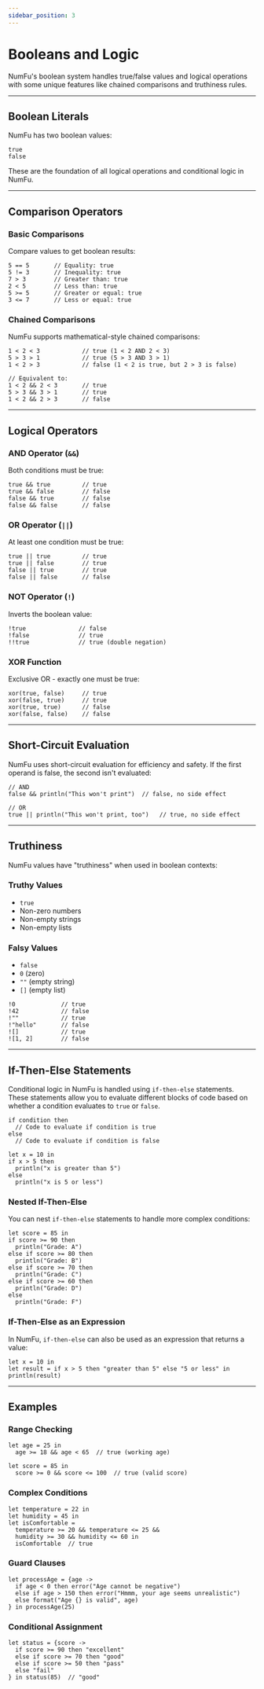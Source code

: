 ```yaml
---
sidebar_position: 3
---
```


# Booleans and Logic

NumFu's boolean system handles true/false values and logical operations with some unique features like chained comparisons and truthiness rules.

-----
## Boolean Literals

NumFu has two boolean values:

```numfu
true
false
```

These are the foundation of all logical operations and conditional logic in NumFu.

-----
## Comparison Operators

### Basic Comparisons

Compare values to get boolean results:

```numfu
5 == 5       // Equality: true
5 != 3       // Inequality: true
7 > 3        // Greater than: true
2 < 5        // Less than: true
5 >= 5       // Greater or equal: true
3 <= 7       // Less or equal: true
```

### Chained Comparisons

NumFu supports mathematical-style chained comparisons:

```numfu
1 < 2 < 3            // true (1 < 2 AND 2 < 3)
5 > 3 > 1            // true (5 > 3 AND 3 > 1)
1 < 2 > 3            // false (1 < 2 is true, but 2 > 3 is false)

// Equivalent to:
1 < 2 && 2 < 3       // true
5 > 3 && 3 > 1       // true
1 < 2 && 2 > 3       // false
```

-----
## Logical Operators

### AND Operator (`&&`)

Both conditions must be true:

```numfu
true && true         // true
true && false        // false
false && true        // false
false && false       // false
```

### OR Operator (`||`)

At least one condition must be true:

```numfu
true || true         // true
true || false        // true
false || true        // true
false || false       // false
```

### NOT Operator (`!`)

Inverts the boolean value:

```numfu
!true               // false
!false              // true
!!true              // true (double negation)
```

### XOR Function

Exclusive OR - exactly one must be true:

```numfu
xor(true, false)     // true
xor(false, true)     // true
xor(true, true)      // false
xor(false, false)    // false
```

-----
## Short-Circuit Evaluation

NumFu uses short-circuit evaluation for efficiency and safety. If the first operand is false, the second isn't evaluated:

```numfu
// AND
false && println("This won't print")  // false, no side effect
```
```numfu
// OR
true || println("This won't print, too")   // true, no side effect
```

-----
## Truthiness

NumFu values have "truthiness" when used in boolean contexts:

### Truthy Values
- `true`
- Non-zero numbers
- Non-empty strings
- Non-empty lists

### Falsy Values
- `false`
- `0` (zero)
- `""` (empty string)
- `[]` (empty list)

```numfu
!0             // true
!42            // false
!""            // true
!"hello"       // false
![]            // true
![1, 2]        // false
```


-----
## If-Then-Else Statements

Conditional logic in NumFu is handled using `if-then-else` statements. These statements allow you to evaluate different blocks of code based on whether a condition evaluates to `true` or `false`.

```numfu
if condition then
  // Code to evaluate if condition is true
else
  // Code to evaluate if condition is false
```

```numfu
let x = 10 in
if x > 5 then
  println("x is greater than 5")
else
  println("x is 5 or less")
```

### Nested If-Then-Else

You can nest `if-then-else` statements to handle more complex conditions:

```numfu
let score = 85 in
if score >= 90 then
  println("Grade: A")
else if score >= 80 then
  println("Grade: B")
else if score >= 70 then
  println("Grade: C")
else if score >= 60 then
  println("Grade: D")
else
  println("Grade: F")
```

### If-Then-Else as an Expression

In NumFu, `if-then-else` can also be used as an expression that returns a value:

```numfu
let x = 10 in
let result = if x > 5 then "greater than 5" else "5 or less" in
println(result)
```


-----
## Examples

### Range Checking

```numfu
let age = 25 in
  age >= 18 && age < 65  // true (working age)

let score = 85 in
  score >= 0 && score <= 100  // true (valid score)
```

### Complex Conditions

```numfu
let temperature = 22 in
let humidity = 45 in
let isComfortable =
  temperature >= 20 && temperature <= 25 &&
  humidity >= 30 && humidity <= 60 in
  isComfortable  // true
```

### Guard Clauses

```numfu
let processAge = {age ->
  if age < 0 then error("Age cannot be negative")
  else if age > 150 then error("Hmmm, your age seems unrealistic")
  else format("Age {} is valid", age)
} in processAge(25)
```

### Conditional Assignment

```numfu
let status = {score ->
  if score >= 90 then "excellent"
  else if score >= 70 then "good"
  else if score >= 50 then "pass"
  else "fail"
} in status(85)  // "good"
```
